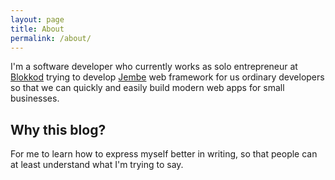 ```yaml
---
layout: page
title: About
permalink: /about/
---
```



I'm a software developer who currently works as solo entrepreneur at [Blokkod](https://blokkod.me) trying to develop [Jembe](https://jembe.io) web framework for us ordinary developers so that we can quickly and easily build modern web apps for small businesses.

## Why this blog?

For me to learn how to express myself better in writing, so that people can at least understand what I'm trying to say.
